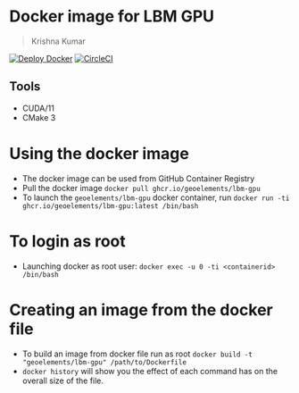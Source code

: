 # Docker image for LBM GPU
> Krishna Kumar

[![Deploy Docker](https://github.com/geoelements/lbm-gpu-container/actions/workflows/deploy.yaml/badge.svg?branch=main)](https://github.com/geoelements/lbm-gpu-container/actions/workflows/deploy.yaml)
[![CircleCI](https://circleci.com/gh/geoelements/lbm-gpu-container.svg?style=svg)](https://circleci.com/gh/geoelements/lbm-gpu-container)

## Tools
* CUDA/11
* CMake 3

# Using the docker image
* The docker image can be used from GitHub Container Registry
* Pull the docker image `docker pull ghcr.io/geoelements/lbm-gpu`
* To launch the `geoelements/lbm-gpu`  docker container, run `docker run -ti ghcr.io/geoelements/lbm-gpu:latest /bin/bash`

# To login as root
* Launching docker as root user: `docker exec -u 0 -ti <containerid> /bin/bash`

# Creating an image from the docker file
* To build an image from docker file run as root `docker build -t "geoelements/lbm-gpu" /path/to/Dockerfile`
* `docker history` will show you the effect of each command has on the overall size of the file.
